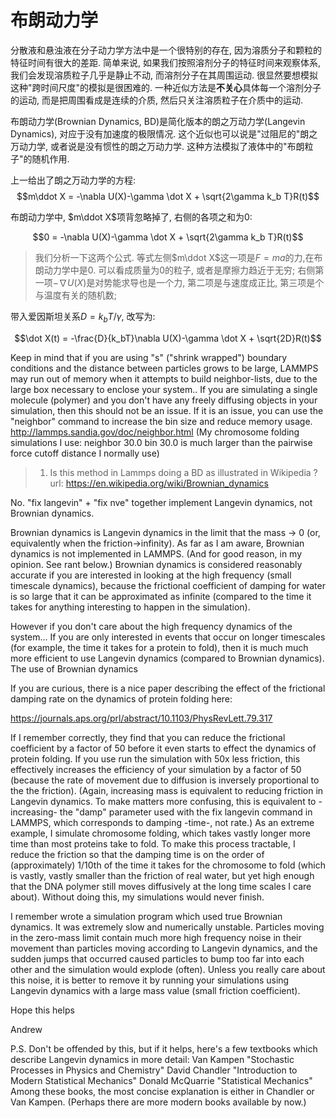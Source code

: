 # 布朗动力学

分散液和悬浊液在分子动力学方法中是一个很特别的存在, 因为溶质分子和颗粒的特征时间有很大的差距. 简单来说, 如果我们按照溶剂分子的特征时间来观察体系, 我们会发现溶质粒子几乎是静止不动, 而溶剂分子在其周围运动. 很显然要想模拟这种"跨时间尺度"的模拟是很困难的. 一种近似方法是**不关心**具体每一个溶剂分子的运动, 而是把周围看成是连续的介质, 然后只关注溶质粒子在介质中的运动. 

布朗动力学(Brownian Dynamics, BD)是简化版本的朗之万动力学(Langevin Dynamics), 对应于没有加速度的极限情况. 这个近似也可以说是"过阻尼的"朗之万动力学, 或者说是没有惯性的朗之万动力学. 这种方法模拟了液体中的"布朗粒子"的随机作用. 

上一给出了朗之万动力学的方程:
$$m\ddot X = -\nabla U(X)-\gamma \dot X + \sqrt{2\gamma k_b T}R(t)$$

布朗动力学中, $m\ddot X$项背忽略掉了, 右侧的各项之和为$0$: 

$$0 = -\nabla U(X)-\gamma \dot X + \sqrt{2\gamma k_b T}R(t)$$

> 我们分析一下这两个公式. 等式左侧$m\ddot X$这一项是$F=ma$的力,在布朗动力学中是$0$. 可以看成质量为$0$的粒子, 或者是摩擦力趋近于无穷; 右侧第一项$-\nabla U(X)$是对势能求导也是一个力, 第二项是与速度成正比, 第三项是个与温度有关的随机数; 

带入爱因斯坦关系$D=k_bT/\gamma$, 改写为: 

$$\dot X(t) = -\frac{D}{k_bT}\nabla U(X)-\gamma \dot X + \sqrt{2D}R(t)$$


Keep in mind that if you are using "s" ("shrink wrapped") boundary
conditions and the distance between particles grows to be large,
LAMMPS may run out of memory when it attempts to build neighbor-lists,
due to the large box necessary to enclose your system..  If you are
simulating a single molecule (polymer) and you don't have any freely
diffusing objects in your simulation, then this should not be an
issue.  If it is an issue, you can use the "neighbor" command to
increase the bin size and reduce memory usage.
   http://lammps.sandia.gov/doc/neighbor.html
(My chromosome folding simulations I use:
   neighbor 30.0 bin
30.0 is much larger than the pairwise force cutoff distance I normally use)

> 1. Is this method in Lammps doing a BD as illustrated in Wikipedia ?
> url: https://en.wikipedia.org/wiki/Brownian_dynamics

No.
"fix langevin" + "fix nve" together implement Langevin dynamics, not
Brownian dynamics.

Brownian dynamics is Langevin dynamics in the limit that the mass -> 0
(or, equivalently when the friction->infinity).  As far as I am aware,
Brownian dynamics is not implemented in LAMMPS.  (And for good reason,
in my opinion.  See rant below.)  Brownian dynamics is considered
reasonably accurate if you are interested in looking at the high
frequency (small timescale dynamics), because the frictional
coefficient of damping for water is so large that it can be
approximated as infinite (compared to the time it takes for anything
interesting to happen in the simulation).

However if you don't care about the high frequency dynamics of the
system...  If you are only interested in events that occur on longer
timescales (for example, the time it takes for a protein to fold),
then it is much much more efficient to use Langevin dynamics (compared
to Brownian dynamics).  The use of Brownian dynamics

If you are curious, there is a nice paper describing the effect of the
frictional damping rate on the dynamics of protein folding here:

https://journals.aps.org/prl/abstract/10.1103/PhysRevLett.79.317

If I remember correctly, they find that you can reduce the frictional
coefficient by a factor of 50 before it even starts to effect the
dynamics of protein folding.  If you use run the simulation with 50x
less friction, this effectively increases the efficiency of your
simulation by a factor of 50 (because the rate of movement due to
diffusion is inversely proportional to the the friction).  (Again,
increasing mass is equivalent to reducing friction in Langevin
dynamics.  To make matters more confusing, this is equivalent to
-increasing- the "damp" parameter used with the fix langevin command
in LAMMPS, which corresponds to damping -time-, not rate.)  As an
extreme example, I simulate chromosome folding, which takes vastly
longer more time than most proteins take to fold.  To make this
process tractable, I reduce the friction so that the damping time is
on the order of (approximately) 1/10th of the time it takes for the
chromosome to fold (which is vastly, vastly smaller than the friction
of real water, but yet high enough that the DNA polymer still moves
diffusively at the long time scales I care about).  Without doing
this, my simulations would never finish.

I remember wrote a simulation program which used true Brownian
dynamics.  It was extremely slow and numerically unstable.  Particles
moving in the zero-mass limit contain much more high frequency noise
in their movement than particles moving according to Langevin
dynamics, and the sudden jumps that occurred caused particles to bump
too far into each other and the simulation would explode (often).
Unless you really care about this noise, it is better to remove it by
running your simulations using Langevin dynamics with a large mass
value (small friction coefficient).

Hope this helps

Andrew

P.S.  Don't be offended by this, but if it helps, here's a few
textbooks which describe Langevin dynamics in more detail:
Van Kampen "Stochastic Processes in Physics and Chemistry"
David Chandler "Introduction to Modern Statistical Mechanics"
Donald McQuarrie "Statistical Mechanics"
Among these books, the most concise explanation is either in Chandler
or Van Kampen.  (Perhaps there are more modern books available by
now.)